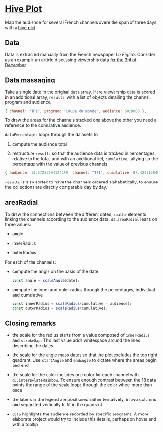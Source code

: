 # [Hive Plot](https://codepen.io/borntofrappe/full/MWXzdqm)

Map the audience for several French channels overe the span of three days with a [hive plot](https://datavizproject.com/data-type/hive-plot/).

## Data

Data is extracted manually from the French newspaper _Le Figaro_. Consider as an example an article discussing viewership data [for the 3rd of December](https://tvmag.lefigaro.fr/programme-tv/audiences-tv/audiences-quel-score-pour-argentine-australie-sur-tf1-20221204).

## Data massaging

Take a single date in the original `data` array. Here viewership data is scored in an additional array, `results`, with a list of objects detailing the channel, program and audience.

```js
{ channel: "TF1", program: "Coupe du monde", audience: 6028000 },
```

To draw the areas for the channels stacked one above the other you need a reference to the comulative audience.

`dataPercentages` loops through the datasets to:

1. compute the audience total

2. restructure `results` so that the audience data is tracked in percentages, relative to the total, and with an additional fiel, `cumulative`, tallying up the percentage with the value of previous channels

```js
{ audience: 33.57282094124199,​​​​ channel: "TF1",​​​​ cumulative: 87.42411584516847,​​​​ program: "Coupe du monde" }
```

`results` is also sorted to have the channels ordered alphabetically, to ensure the collections are directly comparable day by day.

## areaRadial

To draw the connections between the different dates, `<path>` elements linking the channels according to the audience data, `d3.areaRadial` leans on three values:

- angle

- innerRadius

- outerRadius

For each of the channels:

- compute the angle on the basis of the date

  ```js
  const angle = scaleAngle(date);
  ```

- compute the inner and outer radius through the percentages, individual and cumulative

  ```js
  const innerRadius = scaleRadius(cumulative - audience);
  const outerRadius = scaleRadius(cumulative);
  ```

## Closing remarks

- the scale for the radius starts from a value composed of `innerRadius` and `strokeGap`. This last value adds whitespace around the lines describing the dates

- the scale for the angle maps dates so that the plot excludes the top right quadrant. Use `startAngle` and `endAngle` to dictate where the areas begin and end

- the scale for the color includes one color for each channel with `d3.interpolateRainbow`. To ensure enough contrast between the 18 data points the range of the scale loops through the color wheel more than once

- the labels in the legend are positioned rather tentatively, in two columns and separated vertically to fit in the quadrant

- `data` highlights the audience recorded by specific programs. A more elaborate project would try to include this details, perhaps on hover and with a tooltip

